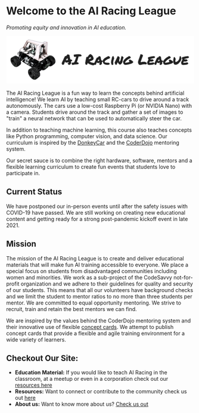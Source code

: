 # Welcome to the AI Racing League

*Promoting equity and innovation in AI education.*

![](img/arl-logo.png)

The AI Racing League is a fun way to learn the concepts behind artificial intelligence!  We learn AI by teaching small RC-cars to drive around a track autonomously.  The cars use a low-cost Raspberry Pi (or NVIDIA Nano) with a camera.  Students drive around the track and gather a set of images to "train" a neural network that can be used to automatically steer the car.

In addition to teaching machine learning, this course also teaches concepts like Python programming, computer vision, and data science. Our curriculum is inspired by the [DonkeyCar](glossary#donkey-car) and the [CoderDojo](glossary#coder-dojo) mentoring system.

Our secret sauce is to combine the right hardware, software, mentors and a flexible learning curriculum to create fun events that students love to participate in.

## Current Status

We have postponed our in-person events until after the safety issues with COVID-19 have passed.  We are still working on creating new educational content and getting ready for a strong post-pandemic kickoff event in late 2021.

## Mission
The mission of the AI Racing League is to create and deliver educational materials that will make fun AI training accessible to everyone. We place a special focus on students from disadvantaged communities including women and minorities.  We  work as a sub-project of the CodeSavvy not-for-profit organization and we adhere to their guidelines for quality and security of our students.  This means that all our volunteers have background checks and we limit the student to mentor ratios to no more than three students per mentor.  We are committed to equal opportunity mentoring.  We strive to recruit, train and retain the best mentors we can find.

We are inspired by the values behind the CoderDojo mentoring system and their innovative use of flexible [concept cards](glossary#concept-cards).  We attempt to publish concept cards that provide a flexible and agile training environment for a wide variety of learners.

## Checkout Our Site:

* **Education Material:** If you would like to teach AI Racing in the classroom, at a meetup or even in a corporation check out our [resources here](resources.md)
* **Resources:** Want to connect or contribute to the community check us out [here](resources.md)
* **About us:** Want to know more about us? [Check us out](about.md)
